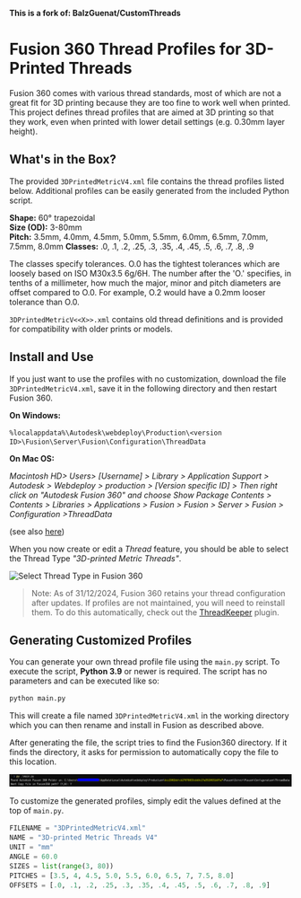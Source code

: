 **This is a fork of: BalzGuenat/CustomThreads**

# Fusion 360 Thread Profiles for 3D-Printed Threads

Fusion 360 comes with various thread standards, most of which are not a great fit for 3D printing because they are too fine to work well when printed.
This project defines thread profiles that are aimed at 3D printing so that they work, even when printed with lower detail settings (e.g. 0.30mm layer height).

## What's in the Box?

The provided `3DPrintedMetricV4.xml` file contains the thread profiles listed below.
Additional profiles can be easily generated from the included Python script.

**Shape:** 60° trapezoidal  
**Size (OD):** 3-80mm  
**Pitch:** 3.5mm, 4.0mm, 4.5mm, 5.0mm, 5.5mm, 6.0mm, 6.5mm, 7.0mm, 7.5mm, 8.0mm
**Classes:** .0, .1, .2, .25, .3, .35, .4, .45, .5, .6, .7, .8, .9

The classes specify tolerances.
O.0 has the tightest tolerances which are loosely based on ISO M30x3.5 6g/6H. 
The number after the 'O.' specifies, in tenths of a millimeter, how much the major, minor and pitch diameters are offset compared to O.0.
For example, O.2 would have a 0.2mm looser tolerance than O.0.

`3DPrintedMetricV<<X>>.xml` contains old thread definitions and is provided for compatibility with older prints or models.

## Install and Use

If you just want to use the profiles with no customization, download the file `3DPrintedMetricV4.xml`, save it in the following directory and then restart Fusion 360.

**On Windows:**
```
%localappdata%\Autodesk\webdeploy\Production\<version ID>\Fusion\Server\Fusion\Configuration\ThreadData
```

**On Mac OS:**

*Macintosh HD> Users> [Username] > Library > Application Support > Autodesk > Webdeploy > production > [Version specific ID] > Then right click on "Autodesk Fusion 360" and choose Show Package Contents > Contents > Libraries > Applications > Fusion > Fusion > Server > Fusion > Configuration >ThreadData*

(see also [here](https://knowledge.autodesk.com/support/fusion-360/learn-explore/caas/sfdcarticles/sfdcarticles/Custom-Threads-in-Fusion-360.html))

When you now create or edit a *Thread* feature, you should be able to select the Thread Type *"3D-printed Metric Threads"*.

![Select Thread Type in Fusion 360](ss_fusion.png)

> Note: As of 31/12/2024, Fusion 360 retains your thread configuration after updates. If profiles are not maintained, you will need to reinstall them. To do this automatically, check out the [ThreadKeeper](https://github.com/thomasa88/ThreadKeeper) plugin.

## Generating Customized Profiles

You can generate your own thread profile file using the `main.py` script.
To execute the script, **Python 3.9** or newer is required.
The script has no parameters and can be executed like so:

```bash
python main.py
```

This will create a file named `3DPrintedMetricV4.xml` in the working directory which you can then rename and install in Fusion as described above.

After generating the file, the script tries to find the Fusion360 directory. If it finds the directory, it asks for permission to automatically copy the file to this location.


![ask_to_copy_generated_file](ask_copy.jpg)

To customize the generated profiles, simply edit the values defined at the top of `main.py`.

```python
FILENAME = "3DPrintedMetricV4.xml"
NAME = "3D-printed Metric Threads V4"
UNIT = "mm"
ANGLE = 60.0
SIZES = list(range(3, 80))
PITCHES = [3.5, 4, 4.5, 5.0, 5.5, 6.0, 6.5, 7, 7.5, 8.0]
OFFSETS = [.0, .1, .2, .25, .3, .35, .4, .45, .5, .6, .7, .8, .9]
```
